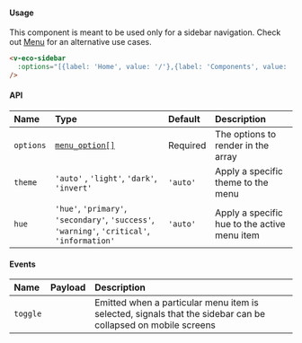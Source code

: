 #### Usage

This component is meant to be used only for a sidebar navigation. Check out [Menu](/components/action/menu) for an alternative use cases.

```html
<v-eco-sidebar
  :options="[{label: 'Home', value: '/'},{label: 'Components', value: '/components', children: [{label:'hello'}]}]"
/>
```

#### API

| Name      | Type                                                                                         | Default  | Description                                  |
| :-------- | :------------------------------------------------------------------------------------------- | :------- | :------------------------------------------- |
| `options` | [`menu_option[]`](/guide/types)                                                              | Required | The options to render in the array           |
| `theme`   | `'auto'` , `'light'`, `'dark'`, `'invert'`                                                   | `'auto'` | Apply a specific theme to the menu           |
| `hue`     | `'hue'`, `'primary'`, `'secondary'`, `'success'`, `'warning'`, `'critical'`, `'information'` | `'auto'` | Apply a specific hue to the active menu item |

#### Events

| Name     | Payload | Description                                                                                                  |
| :------- | :------ | :----------------------------------------------------------------------------------------------------------- |
| `toggle` |         | Emitted when a particular menu item is selected, signals that the sidebar can be collapsed on mobile screens |
